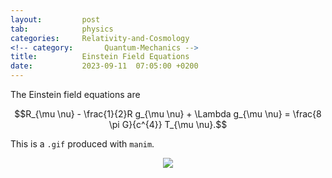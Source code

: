 ```yaml
---
layout:         post
tab:	        physics
categories:     Relativity-and-Cosmology
<!-- category:       Quantum-Mechanics -->
title:          Einstein Field Equations
date:           2023-09-11  07:05:00 +0200
---
```


The Einstein field equations are

$$R_{\mu \nu} - \frac{1}{2}R g_{\mu \nu} + \Lambda g_{\mu \nu} = \frac{8 \pi G}{c^{4}} T_{\mu \nu}.$$

This is a $\texttt{.gif}$ produced with $\texttt{manim}$.

<p align="center">
    <img src="assets/gifs/EFE.gif"/>
</p>
